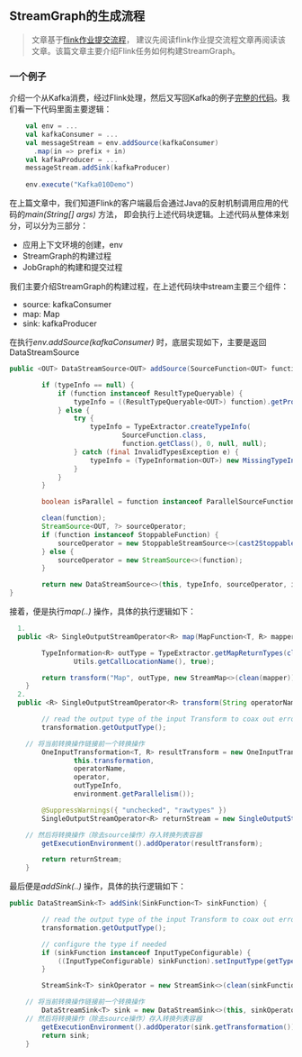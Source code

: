 ## StreamGraph的生成流程
> 文章基于[flink作业提交流程](./flink作业提交流程.md)， 建议先阅读flink作业提交流程文章再阅读该文章。该篇文章主要介绍Flink任务如何构建StreamGraph。

### 一个例子
介绍一个从Kafka消费，经过Flink处理，然后又写回Kafka的例子[完整的代码](https://github.com/apache/flink/blob/release-1.6/flink-examples/flink-examples-streaming/src/main/scala/org/apache/flink/streaming/scala/examples/kafka/Kafka010Example.scala)。我们看一下代码里面主要逻辑：
```scala
    val env = ...
    val kafkaConsumer = ...
    val messageStream = env.addSource(kafkaConsumer)
      .map(in => prefix + in)
    val kafkaProducer = ...
    messageStream.addSink(kafkaProducer)
    
    env.execute("Kafka010Demo")
```
在上篇文章中，我们知道Flink的客户端最后会通过Java的反射机制调用应用的代码的*main(String[] args)* 方法， 即会执行上述代码块逻辑。上述代码从整体来划分，可以分为三部分：
  - 应用上下文环境的创建，env
  - StreamGraph的构建过程
  - JobGraph的构建和提交过程
 
我们主要介绍StreamGraph的构建过程，在上述代码块中stream主要三个组件：
  - source: kafkaConsumer
  - map: Map
  - sink: kafkaProducer
  
在执行*env.addSource(kafkaConsumer)* 时，底层实现如下，主要是返回DataStreamSource
```java
public <OUT> DataStreamSource<OUT> addSource(SourceFunction<OUT> function, String sourceName, TypeInformation<OUT> typeInfo) {

		if (typeInfo == null) {
			if (function instanceof ResultTypeQueryable) {
				typeInfo = ((ResultTypeQueryable<OUT>) function).getProducedType();
			} else {
				try {
					typeInfo = TypeExtractor.createTypeInfo(
							SourceFunction.class,
							function.getClass(), 0, null, null);
				} catch (final InvalidTypesException e) {
					typeInfo = (TypeInformation<OUT>) new MissingTypeInfo(sourceName, e);
				}
			}
		}

		boolean isParallel = function instanceof ParallelSourceFunction;

		clean(function);
		StreamSource<OUT, ?> sourceOperator;
		if (function instanceof StoppableFunction) {
			sourceOperator = new StoppableStreamSource<>(cast2StoppableSourceFunction(function));
		} else {
			sourceOperator = new StreamSource<>(function);
		}

		return new DataStreamSource<>(this, typeInfo, sourceOperator, isParallel, sourceName);
}
```
接着，便是执行*map(..)* 操作，具体的执行逻辑如下：
```java
  1.
  public <R> SingleOutputStreamOperator<R> map(MapFunction<T, R> mapper) {

		TypeInformation<R> outType = TypeExtractor.getMapReturnTypes(clean(mapper), getType(),
				Utils.getCallLocationName(), true);

		return transform("Map", outType, new StreamMap<>(clean(mapper)));
	}
  2.
  public <R> SingleOutputStreamOperator<R> transform(String operatorName, TypeInformation<R> outTypeInfo, OneInputStreamOperator<T, R> operator) {

		// read the output type of the input Transform to coax out errors about MissingTypeInfo
		transformation.getOutputType();

    // 将当前转换操作链接前一个转换操作
		OneInputTransformation<T, R> resultTransform = new OneInputTransformation<>(
				this.transformation,
				operatorName,
				operator,
				outTypeInfo,
				environment.getParallelism());

		@SuppressWarnings({ "unchecked", "rawtypes" })
		SingleOutputStreamOperator<R> returnStream = new SingleOutputStreamOperator(environment, resultTransform);

    // 然后将转换操作（除去source操作）存入转换列表容器
		getExecutionEnvironment().addOperator(resultTransform);

		return returnStream;
	}
```
最后便是*addSink(..)* 操作，具体的执行逻辑如下：
```java
public DataStreamSink<T> addSink(SinkFunction<T> sinkFunction) {

		// read the output type of the input Transform to coax out errors about MissingTypeInfo
		transformation.getOutputType();

		// configure the type if needed
		if (sinkFunction instanceof InputTypeConfigurable) {
			((InputTypeConfigurable) sinkFunction).setInputType(getType(), getExecutionConfig());
		}

		StreamSink<T> sinkOperator = new StreamSink<>(clean(sinkFunction));

    // 将当前转换操作链接前一个转换操作
		DataStreamSink<T> sink = new DataStreamSink<>(this, sinkOperator);
    // 然后将转换操作（除去source操作）存入转换列表容器
		getExecutionEnvironment().addOperator(sink.getTransformation());
		return sink;
	}
```
